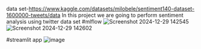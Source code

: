 data set-https://www.kaggle.com/datasets/milobele/sentiment140-dataset-1600000-tweets/data
In this project we are going to perform sentiment analysis using twitter data set
#mlflow
![Screenshot 2024-12-29 142545](https://github.com/user-attachments/assets/201a703c-bf18-46af-a981-b13d575d7b77)
![Screenshot 2024-12-29 142602](https://github.com/user-attachments/assets/6243297b-0d54-45f3-978e-74b9563299d6)

#streamlit app
![image](https://github.com/user-attachments/assets/7de031cd-cc82-47b2-a6f9-1af4016d0993)


